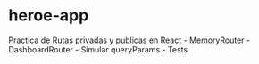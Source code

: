 # heroe-app
Practica de Rutas privadas y publicas en React - MemoryRouter - DashboardRouter - Simular queryParams - Tests

